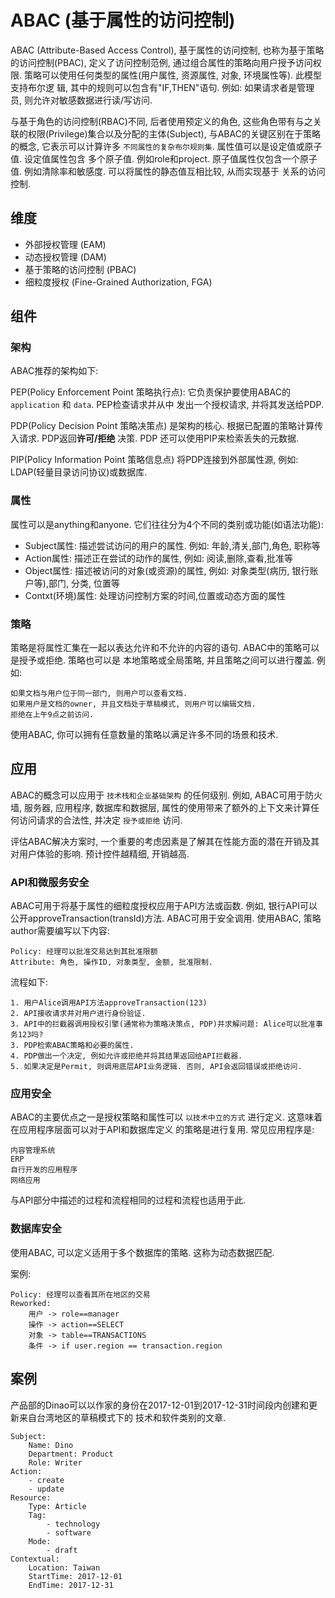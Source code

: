 # ABAC (基于属性的访问控制)

ABAC (Attribute-Based Access Control), 基于属性的访问控制, 也称为基于策略的访问控制(PBAC), 定义了访问控制范例, 
通过组合属性的策略向用户授予访问权限. 策略可以使用任何类型的属性(用户属性, 资源属性, 对象, 环境属性等). 此模型支持布尔逻
辑, 其中的规则可以包含有"IF,THEN"语句. 例如: 如果请求者是管理员, 则允许对敏感数据进行读/写访问.

与基于角色的访问控制(RBAC)不同, 后者使用预定义的角色, 这些角色带有与之关联的权限(Privilege)集合以及分配的主体(Subject),
与ABAC的关键区别在于策略的概念, 它表示可以计算许多 `不同属性的复杂布尔规则集`. 属性值可以是设定值或原子值. 设定值属性包含
多个原子值. 例如role和project. 原子值属性仅包含一个原子值. 例如清除率和敏感度. 可以将属性的静态值互相比较, 从而实现基于
关系的访问控制.

## 维度

- 外部授权管理 (EAM)
- 动态授权管理 (DAM)
- 基于策略的访问控制 (PBAC)
- 细粒度授权 (Fine-Grained Authorization, FGA)

## 组件

### 架构

ABAC推荐的架构如下:

PEP(Policy Enforcement Point 策略执行点): 它负责保护要使用ABAC的 `application` 和 `data`.  PEP检查请求并从中
发出一个授权请求, 并将其发送给PDP.

PDP(Policy Decision Point 策略决策点) 是架构的核心. 根据已配置的策略计算传入请求. PDP返回**许可/拒绝** 决策. PDP
还可以使用PIP来检索丢失的元数据.

PIP(Policy Information Point 策略信息点) 将PDP连接到外部属性源, 例如: LDAP(轻量目录访问协议)或数据库.

### 属性

属性可以是anything和anyone. 它们往往分为4个不同的类别或功能(如语法功能):

- Subject属性: 描述尝试访问的用户的属性. 例如: 年龄,清关,部门,角色, 职称等
- Action属性: 描述正在尝试的动作的属性, 例如: 阅读,删除,查看,批准等
- Object属性: 描述被访问的对象(或资源)的属性, 例如: 对象类型(病历, 银行账户等),部门, 分类, 位置等
- Contxt(环境)属性: 处理访问控制方案的时间,位置或动态方面的属性

### 策略

策略是将属性汇集在一起以表达允许和不允许的内容的语句. ABAC中的策略可以是授予或拒绝. 策略也可以是
本地策略或全局策略, 并且策略之间可以进行覆盖. 例如:

```
如果文档与用户位于同一部门, 则用户可以查看文档. 
如果用户是文档的owner, 并且文档处于草稿模式, 则用户可以编辑文档.
拒绝在上午9点之前访问.
```

使用ABAC, 你可以拥有任意数量的策略以满足许多不同的场景和技术.

## 应用

ABAC的概念可以应用于 `技术栈和企业基础架构` 的任何级别. 例如, ABAC可用于防火墙, 服务器, 应用程序, 数据库和数据层,
属性的使用带来了额外的上下文来计算任何访问请求的合法性, 并决定 `授予或拒绝` 访问.

评估ABAC解决方案时, 一个重要的考虑因素是了解其在性能方面的潜在开销及其对用户体验的影响. 预计控件越精细, 开销越高.

### API和微服务安全

ABAC可用于将基于属性的细粒度授权应用于API方法或函数. 例如, 银行API可以公开approveTransaction(transId)方法. 
ABAC可用于安全调用. 使用ABAC, 策略author需要编写以下内容:

```
Policy: 经理可以批准交易达到其批准限额
Attribute: 角色, 操作ID, 对象类型, 金额, 批准限制.
```

流程如下:

```
1. 用户Alice调用API方法approveTransaction(123)
2. API接收请求并对用户进行身份验证.
3. API中的拦截器调用授权引擎(通常称为策略决策点, PDP)并求解问题: Alice可以批准事务123吗?
3. PDP检索ABAC策略和必要的属性.
4. PDP做出一个决定, 例如允许或拒绝并将其结果返回给API拦截器.
5. 如果决定是Permit, 则调用底层API业务逻辑. 否则, API会返回错误或拒绝访问.
```

### 应用安全

ABAC的主要优点之一是授权策略和属性可以 `以技术中立的方式` 进行定义. 这意味着在应用程序层面可以对于API和数据库定义
的策略是进行复用. 常见应用程序是:

```
内容管理系统
ERP
自行开发的应用程序
网络应用
```

与API部分中描述的过程和流程相同的过程和流程也适用于此.

### 数据库安全

使用ABAC, 可以定义适用于多个数据库的策略. 这称为动态数据匹配.

案例:

```
Policy: 经理可以查看其所在地区的交易
Reworked: 
    用户 -> role==manager
    操作 -> action==SELECT 
    对象 -> table==TRANSACTIONS
    条件 -> if user.region == transaction.region
```

## 案例

产品部的Dinao可以以作家的身份在2017-12-01到2017-12-31时间段内创建和更新来自台湾地区的草稿模式下的
技术和软件类别的文章.

```
Subject:
    Name: Dino
    Department: Product
    Role: Writer
Action:
    - create
    - update
Resource:
    Type: Article
    Tag:
        - technology
        - software
    Mode:
        - draft
Contextual:
    Location: Taiwan
    StartTime: 2017-12-01
    EndTime: 2017-12-31
```